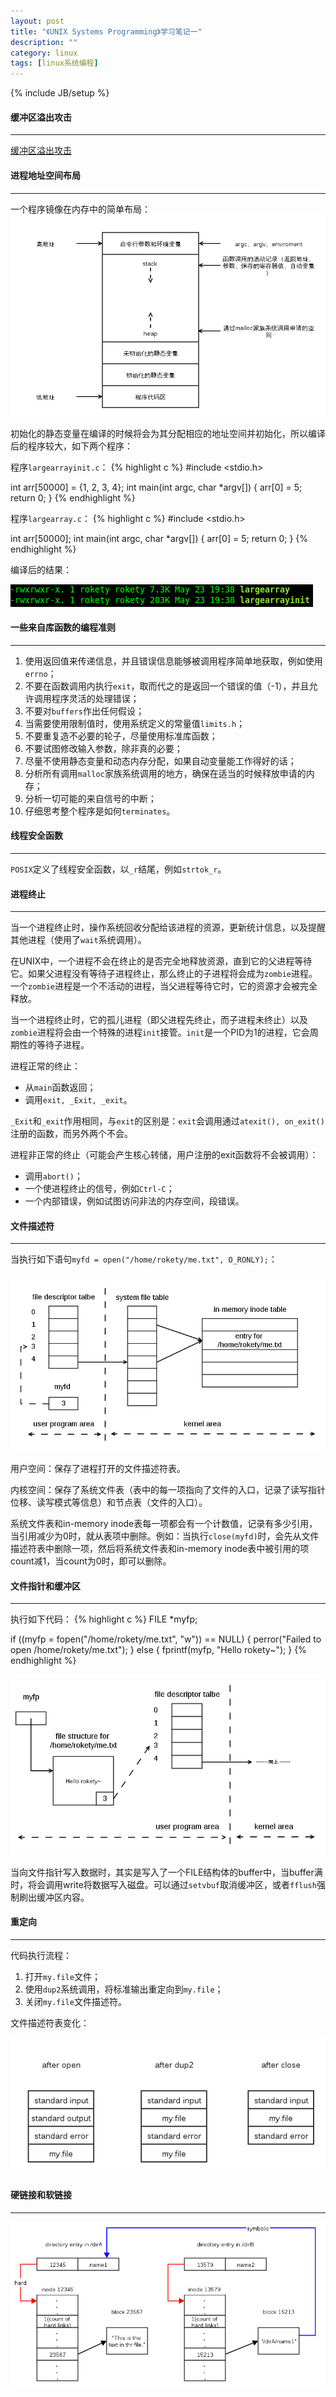 ```yaml
---
layout: post
title: "《UNIX Systems Programming》学习笔记一"
description: ""
category: linux
tags: [linux系统编程]
---
```

{% include JB/setup %}

#### 缓冲区溢出攻击
- - -

[缓冲区溢出攻击](http://baike.baidu.com/view/700134.htm#6)

#### 进程地址空间布局
- - -

一个程序镜像在内存中的简单布局：
![program image](/assets/img/201405230101.png)

初始化的静态变量在编译的时候将会为其分配相应的地址空间并初始化，所以编译后的程序较大，如下两个程序：

程序`largearrayinit.c`：
{% highlight c %}
#include <stdio.h>

int arr[50000] = {1, 2, 3, 4};
int main(int argc, char *argv[])
{
    arr[0] = 5;
    return 0;
}
{% endhighlight %}

程序`largearray.c`：
{% highlight c %}
#include <stdio.h>

int arr[50000];
int main(int argc, char *argv[])
{
    arr[0] = 5;
    return 0;
}
{% endhighlight %}

编译后的结果：

![largearray](/assets/img/201405230102.png)

#### 一些来自库函数的编程准则
- - -

1. 使用返回值来传递信息，并且错误信息能够被调用程序简单地获取，例如使用`errno`；
1. 不要在函数调用内执行`exit`，取而代之的是返回一个错误的值（-1），并且允许调用程序灵活的处理错误；
1. 不要对`buffers`作出任何假设；
1. 当需要使用限制值时，使用系统定义的常量值`limits.h`；
1. 不要重复造不必要的轮子，尽量使用标准库函数；
1. 不要试图修改输入参数，除非真的必要；
1. 尽量不使用静态变量和动态内存分配，如果自动变量能工作得好的话；
1. 分析所有调用`malloc`家族系统调用的地方，确保在适当的时候释放申请的内存；
1. 分析一切可能的来自信号的中断；
1. 仔细思考整个程序是如何`terminates`。

#### 线程安全函数
- - -

`POSIX`定义了线程安全函数，以`_r`结尾，例如`strtok_r`。

<!--more-->

#### 进程终止
- - -

当一个进程终止时，操作系统回收分配给该进程的资源，更新统计信息，以及提醒其他进程（使用了`wait`系统调用）。

在UNIX中，一个进程不会在终止的是否完全地释放资源，直到它的父进程等待它。如果父进程没有等待子进程终止，那么终止的子进程将会成为`zombie`进程。一个`zombie`进程是一个不活动的进程，当父进程等待它时，它的资源才会被完全释放。

当一个进程终止时，它的孤儿进程（即父进程先终止，而子进程未终止）以及`zombie`进程将会由一个特殊的进程`init`接管。`init`是一个PID为1的进程，它会周期性的等待子进程。

进程正常的终止：
* 从`main`函数返回；
* 调用`exit, _Exit, _exit`。

`_Exit`和`_exit`作用相同，与`exit`的区别是：`exit`会调用通过`atexit(), on_exit()`注册的函数，而另外两个不会。

进程非正常的终止（可能会产生核心转储，用户注册的exit函数将不会被调用）：
* 调用`abort()`；
* 一个使进程终止的信号，例如`Ctrl-C`；
* 一个内部错误，例如试图访问非法的内存空间，段错误。

#### 文件描述符
- - -

当执行如下语句`myfd = open("/home/rokety/me.txt", O_RONLY);`：

![file descriptor](/assets/img/201405240101.png)

用户空间：保存了进程打开的文件描述符表。

内核空间：保存了系统文件表（表中的每一项指向了文件的入口，记录了读写指针位移、读写模式等信息）和节点表（文件的入口）。

系统文件表和in-memory inode表每一项都会有一个计数值，记录有多少引用，当引用减少为0时，就从表项中删除。例如：当执行`close(myfd)`时，会先从文件描述符表中删除一项，然后将系统文件表和in-memory inode表中被引用的项count减1，当count为0时，即可以删除。

#### 文件指针和缓冲区
- - -

执行如下代码：
{% highlight c %}
FILE *myfp;

if ((myfp = fopen("/home/rokety/me.txt", "w")) == NULL) {
    perror("Failed to open /home/rokety/me.txt");
} else {
    fprintf(myfp, "Hello rokety~");
}
{% endhighlight %}

![file pointers](/assets/img/201405240102.png)

当向文件指针写入数据时，其实是写入了一个FILE结构体的buffer中，当buffer满时，将会调用write将数据写入磁盘。可以通过`setvbuf`取消缓冲区，或者`fflush`强制刷出缓冲区内容。

#### 重定向
- - -

代码执行流程：

1. 打开`my.file`文件；
1. 使用`dup2`系统调用，将标准输出重定向到`my.file`；
1. 关闭`my.file`文件描述符。

文件描述符表变化：

![redirection](/assets/img/201406020101.png)

#### 硬链接和软链接
- - -

![hard symbolic](/assets/img/201406020102.png)
